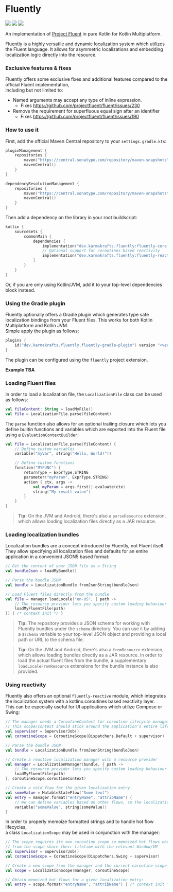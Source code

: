# Fluently

[![](https://git.karmakrafts.dev/kk/fluently/badges/master/pipeline.svg)](https://git.karmakrafts.dev/kk/fluently/-/pipelines)
[![](https://img.shields.io/maven-metadata/v?metadataUrl=https%3A%2F%2Frepo.maven.apache.org%2Fmaven2%2Fdev%2Fkarmakrafts%2Ffluently%2Ffluently-core%2Fmaven-metadata.xml
)](https://git.karmakrafts.dev/kk/fluently/-/packages)
[![](https://img.shields.io/maven-metadata/v?metadataUrl=https%3A%2F%2Fcentral.sonatype.com%2Frepository%2Fmaven-snapshots%2Fdev%2Fkarmakrafts%2Ffluently%2Ffluently-core%2Fmaven-metadata.xml
)](https://git.karmakrafts.dev/kk/fluently/-/packages)

An implementation of [Project Fluent](https://projectfluent.org/) in pure Kotlin for Kotlin Multiplatform.

Fluently is a highly versatile and dynamic localization system which utilizes the Fluent language.
It allows for asymmetric localizations and embedding localization logic directly into the resource.

### Exclusive features & fixes

Fluently offers some exclusive fixes and additional features compared to the official Fluent implementation,  
including but not limited to:

- Named arguments may accept any type of inline expression.
  * Fixes https://github.com/projectfluent/fluent/issues/230
- Remove the requirement for superfluous equal sign after an identifier
  * Fixes https://github.com/projectfluent/fluent/issues/190

### How to use it

First, add the official Maven Central repository to your `settings.gradle.kts`:

```kotlin
pluginManagement {
    repositories {
        maven("https://central.sonatype.com/repository/maven-snapshots")
        mavenCentral()
    }
}

dependencyResolutionManagement {
    repositories {
        maven("https://central.sonatype.com/repository/maven-snapshots")
        mavenCentral()
    }
}
```

Then add a dependency on the library in your root buildscript:

```kotlin
kotlin {
    sourceSets {
        commonMain {
            dependencies {
                implementation("dev.karmakrafts.fluently:fluently-core:<version>")
                // Optional support for coroutines based reactivity
                implementation("dev.karmakrafts.fluently:fluently-reactive:<version>")
            }
        }
    }
}
```

Or, if you are only using Kotlin/JVM, add it to your top-level dependencies block instead.

### Using the Gradle plugin

Fluently optionally offers a Gradle plugin which generates type safe localization bindings
from your Fluent files. This works for both Kotlin Multiplatform and Kotlin JVM.  
Simple apply the plugin as follows:

```kotlin
plugins {
    id("dev.karmakrafts.fluently.fluently-gradle-plugin") version "<version>"
}
```

The plugin can be configured using the `fluently` project extension.

**Example TBA**

### Loading Fluent files

In order to load a localization file, the `LocalizationFile` class can be used as follows:

```kotlin
val fileContent: String = loadMyFile()
val file = LocalizationFile.parse(fileContent)
```

The `parse` function also allows for an optional trailing closure which lets you define
builtin functions and variables which are exported into the Fluent file using a `EvaluationContextBuilder`:

```kotlin
val file = LocalizationFile.parse(fileContent) {
    // Define custom variables
    variable("myVar", string("Hello, World!"))

    // Define custom functions
    function("MYFUNC") {
        returnType = ExprType.STRING
        parameter("myParam", ExprType.STRING)
        action { ctx, args ->
            val myParam = args.first().evaluate(ctx)
            string("My result value")
        }
    }
}
```

> **Tip:**
> On the JVM and Android, there's also a `parseResource` extension, which allows
> loading localization files directly as a JAR resource.

### Loading localization bundles

Localization bundles are a concept introduced by Fluently, not Fluent itself.  
They allow specifying all localization files and defaults for an entire application
in a convenient JSON5 based format:

```kotlin
// Get the content of your JSON file as a String
val bundleJson = loadMyBundle()

// Parse the bundle JSON
val bundle = LocalizationBundle.fromJsonString(bundleJson)

// Load Fluent files directly from the bundle
val file = manager.loadLocale("en-US", { path ->
    // The resource provider lets you specify custom loading behaviour
    loadMyFluentFile(path)
}) { /* context init */ }
```

> **Tip:**
> The repository provides a JSON schema for working with Fluently bundles under
> the `schema` directory. You can use it by adding a `$schema` variable to your
> top-level JSON object and providing a local path or URL to the schema file.

> **Tip:**
> On the JVM and Android, there's also a `fromResource` extension, which allows
> loading bundles directly as a JAR resource. In order to load the actual fluent
> files from the bundle, a supplementary `loadLocaleFromResource` extensions for
> the bundle instance is also provided.

### Using reactivity

Fluently also offers an optional `fluently-reactive` module, which integrates the
localization system with a kotlinx.coroutines based reactivity layer.  
This can be especially useful for UI applications which utilize Compose or Swing:

```kotlin
// The manager needs a CoroutineContext for coroutine lifecycle management;
// This scope/context should stick around the application's entire lifetime
val supervisor = SupervisorJob()
val coroutineScope = CoroutineScope(Dispatchers.Default + supervisor)

// Parse the bundle JSON
val bundle = LocalizationBundle.fromJsonString(bundleJson)

// Create a reactive localization manager with a resource provider
val manager = LocalizationManager(bundle, { path ->
    // The resource provider lets you specify custom loading behaviour
    loadMyFluentFile(path)
}, coroutineScope.coroutineContext)

// Create a cold flow for the given localization entry
val someValue = MutableStateFlow("Some text")
val entry = manager.format("entryName", "attribName") { 
    // We can define variables based on other flows, so the localization is re-emitted when the input variable changes
    variable("someValue", string(someValue))
}
```

In order to properly memoize formatted strings and to handle hot flow lifecycles,  
a class `LocalizationScope` may be used in conjunction with the manager:

```kotlin
// The scope requires its own coroutine scope so memoized hot flows obtained
// from the scope share their lifetime with the relevant Window/VM
val supervisor = SupervisorJob()
val coroutineScope = CoroutineScope(Dispatchers.Swing + supervisor)

// Create a new scope from the manager and the current coroutine scope
val scope = LocalizationScope(manager, coroutineScope)

// Obtain memoized hot flows for a given localization entry:
val entry = scope.format("entryName", "attribName") { /* context init */ }
```